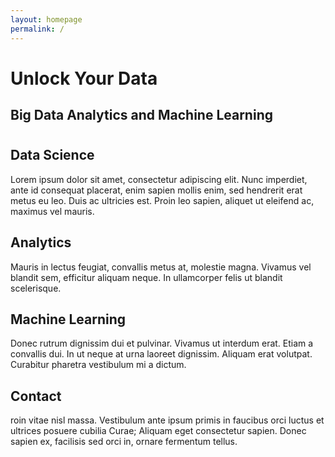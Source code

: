```yaml
---
layout: homepage
permalink: /
---
```


<div id="js-menu-screen" class="menu-screen"></div>

  <div class="page-lead" style="background-image:url(https://raw.githubusercontent.com/Bankfield-Analytica/bankfield-analytica.github.io/master/images/wood-texture-1600x800.jpg)">
      <div class="wrap page-lead-content">
        <h1>Unlock Your Data</h1>
        <h2>Big Data Analytics and Machine Learning</h2>
      </div><!-- /.page-lead-content -->
   </div><!-- /.page-lead -->
    

  <div id="main" role="main">
        <div class="wrap">
          <div class="page-title">
            <h1></h1>
            
</div>
<div class="archive-wrap">
<div class="page-content">
<div class="tiles">

<div class="tile">
  <h2 class="post-title">Data Science</h2>
  <p class="post-excerpt">Lorem ipsum dolor sit amet, consectetur adipiscing elit. Nunc imperdiet, ante id consequat placerat, enim sapien mollis enim, sed hendrerit erat metus eu leo. Duis ac ultricies est. Proin leo sapien, aliquet ut eleifend ac, maximus vel mauris.</p>
</div><!-- /.tile -->

<div class="tile">
  <h2 class="post-title">Analytics</h2>
  <p class="post-excerpt">Mauris in lectus feugiat, convallis metus at, molestie magna. Vivamus vel blandit sem, efficitur aliquam neque. In ullamcorper felis ut blandit scelerisque.</p>
</div><!-- /.tile -->

<div class="tile">
  <h2 class="post-title">Machine Learning</h2>
  <p class="post-excerpt">Donec rutrum dignissim dui et pulvinar. Vivamus ut interdum erat. Etiam a convallis dui. In ut neque at urna laoreet dignissim. Aliquam erat volutpat. Curabitur pharetra vestibulum mi a dictum.</p>
</div><!-- /.tile -->

<div class="tile">
  <h2 class="post-title">Contact</h2>
  <p class="post-excerpt">roin vitae nisl massa. Vestibulum ante ipsum primis in faucibus orci luctus et ultrices posuere cubilia Curae; Aliquam eget consectetur sapien. Donec sapien ex, facilisis sed orci in, ornare fermentum tellus.</p>
</div><!-- /.tile -->

</div>
<!-- /.tiles -->

</div><!-- /.page-content -->

